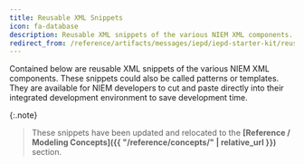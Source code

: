 ```yaml
---
title: Reusable XML Snippets
icon: fa-database
description: Reusable XML snippets of the various NIEM XML components. These snippets could also be called patterns or templates.
redirect_from: /reference/artifacts/messages/iepd/iepd-starter-kit/reusable-xml-snippets/
---
```


Contained below are reusable XML snippets of the various NIEM XML components. These snippets could also be called patterns or templates. They are available for NIEM developers to cut and paste directly into their integrated development environment to save development time.

{:.note}
> These snippets have been updated and relocated to the **[Reference / Modeling Concepts]({{ "/reference/concepts/" | relative_url }})** section.
